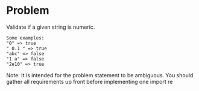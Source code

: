 Problem
===
Validate if a given string is numeric.

    Some examples:
    "0" => true
    " 0.1 " => true
    "abc" => false
    "1 a" => false
    "2e10" => true
    
Note: It is intended for the problem statement to be ambiguous. You
should gather all requirements up front before implementing one
import re
